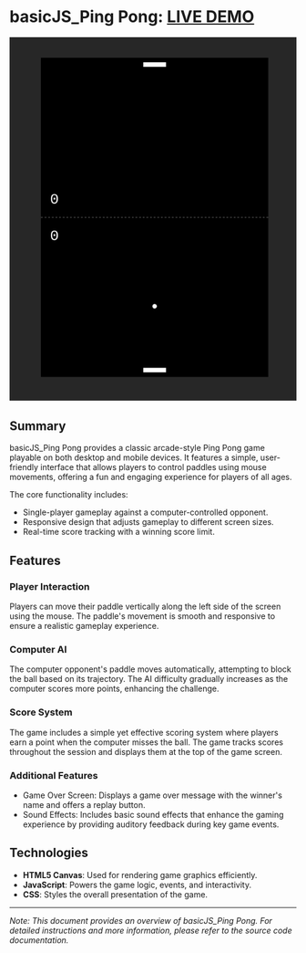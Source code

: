 # basicJS_Ping Pong: [LIVE DEMO](https://shcoobz.github.io/basicJS_ping-pong/)

![basicJS_Ping Pong](img/basicJS_ping-pong.png)

## Summary

basicJS_Ping Pong provides a classic arcade-style Ping Pong game playable on both desktop and mobile devices. It features a simple, user-friendly interface that allows players to control paddles using mouse movements, offering a fun and engaging experience for players of all ages.

The core functionality includes:

- Single-player gameplay against a computer-controlled opponent.
- Responsive design that adjusts gameplay to different screen sizes.
- Real-time score tracking with a winning score limit.

## Features

### Player Interaction

Players can move their paddle vertically along the left side of the screen using the mouse. The paddle's movement is smooth and responsive to ensure a realistic gameplay experience.

### Computer AI

The computer opponent's paddle moves automatically, attempting to block the ball based on its trajectory. The AI difficulty gradually increases as the computer scores more points, enhancing the challenge.

### Score System

The game includes a simple yet effective scoring system where players earn a point when the computer misses the ball. The game tracks scores throughout the session and displays them at the top of the game screen.

### Additional Features

- Game Over Screen: Displays a game over message with the winner's name and offers a replay button.
- Sound Effects: Includes basic sound effects that enhance the gaming experience by providing auditory feedback during key game events.

## Technologies

- **HTML5 Canvas**: Used for rendering game graphics efficiently.
- **JavaScript**: Powers the game logic, events, and interactivity.
- **CSS**: Styles the overall presentation of the game.

---

_Note: This document provides an overview of basicJS_Ping Pong. For detailed instructions and more information, please refer to the source code documentation._
